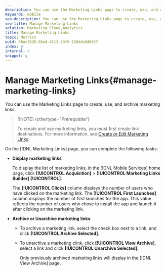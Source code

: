 ```yaml
---
description: You can use the Marketing Links page to create, use, and archive marketing links.
keywords: mobile
seo-description: You can use the Marketing Links page to create, use, and archive marketing links.
seo-title: Manage Marketing Links
solution: Marketing Cloud,Analytics
title: Manage Marketing Links
topic: Metrics
uuid: 98ac3520-89ed-4513-83f6-120dda9d0157
index: y
internal: n
snippet: y
---
```


# Manage Marketing Links{#manage-marketing-links}

You can use the Marketing Links page to create, use, and archive marketing links.

>[!NOTE] {othertype="Prerequisite"}
>
>To create and use marketing links, you must first create link destinations. For more information, see [Create or Edit Marketing Links](../../acquisition-main/c-marketing-links-builder/t-create-edit-adobe-links/t-create-edit-adobe-links.md#task_154A125591904CA598DF9391A44C081C).

On the [!DNL Marketing Links] page, you can complete the following tasks:

* **Display marketing links**

  To display the list of marketing links, in the [!DNL Mobile Services] home page, click **[!UICONTROL Acquisition]** > **[!UICONTROL Marketing Links Builder]** **[!UICONTROL]**.

  The **[!UICONTROL Clicks]** column displays the number of users who have clicked on the marketing link. The **[!UICONTROL First Launches]** column displays the number of first launches for the app. This value reflects the number of users who chose to install the app and launch it after clicking on the marketing link. 

* **Archive or Unarchive marketing links**

    * To archive a marketing link, select the check box next to a link, and click **[!UICONTROL Archive Selected]**. 
    * To unarchive a marketing clink, click **[!UICONTROL View Archive]**, select a link and click **[!UICONTROL Unarchive Selected]**. 
    
      Only previously archived marketing links will display in the [!DNL View Archive] page.

